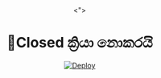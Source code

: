 <div align="center">
  <">
  <h1>🙇Closed ක්‍රියා නොකරයි</h1>


[![Deploy](https://www.herokucdn.com/deploy/button.svg)](https://heroku.com/deploy?template=https://github.com/Neotro23/Neotro)


